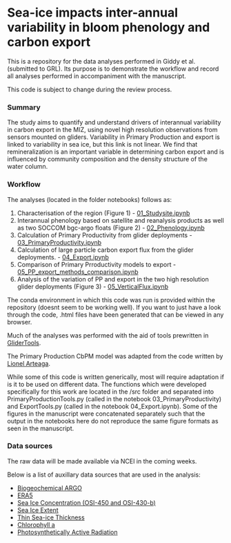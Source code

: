 # Sea-ice impacts inter-annual variability in bloom phenology and carbon export

This is a repository for the data analyses performed in Giddy et al. (submitted to GRL). Its purpose is to demonstrate the workflow and record all analyses performed in accompaniment with the manuscript.

This code is subject to change during the review process. 

### Summary 

The study aims to quantify and understand drivers of interannual variability in carbon export in the MIZ, using novel high resolution observations from sensors mounted on gliders. Variability in Primary Production and export is linked to variability in sea ice, but this link is not linear. We find that remineralization is an important variable in determining carbon export and is influenced by community composition and the density structure of the water column.  

### Workflow

The analyses (located in the folder notebooks) follows as:  

1) Characterisation of the region   (Figure 1) - [01_Studysite.ipynb](notebooks/01_Studysite.ipynb)
2) Interannual phenology based on satellite and reanalysis products as well as two SOCCOM bgc-argo floats   (Figure 2) - [02_Phenology.ipynb](notebooks/02_Phenology.ipynb)
3) Calculation of Primary Productivity from glider deployments  - [03_PrimaryProductivity.ipynb](notebooks/03_PrimaryProductivity.ipynb)
4) Calculation of large particle carbon export flux from the glider deployments. - [04_Export.ipynb](notebooks/04_Export.ipynb)
5) Comparison of Primary Prroductivity models to export - [05_PP_export_methods_comparison.ipynb](/notebooks/05_PP_export_methods_comparison.ipynb)
6) Analysis of the variation of PP and export in the two high resolution glider deployments   (Figure 3) - [05_VerticalFlux.ipynb](/notebooks/05_VerticalFlux.ipynb)

The conda environment in which this code was run is provided within the repository (doesnt seem to be working well). If you want to just have a look through the code, .html files have been generated that can be viewed in any browser. 

Much of the analyses was performed with the aid of tools prewritten in [GliderTools](https://github.com/GliderToolsCommunity/GliderTools). 

The Primary Production CbPM model was adapted from the code written by [Lionel Arteaga](https://github.com/artlionel/SOCCOM_BGC_Float_data_public).  

While some of this code is written generically, most will require adaptation if is it to be used on different data. The functions which were developed specifically for this work are located in the /src folder and separated into PrimaryProductionTools.py (called in the notebook 03_PrimaryProductivity) and ExportTools.py (called in the notebook 04_Export.ipynb). Some of the figures in the manuscript were concatenated separately such that the output in the notebooks here do not reproduce the same figure formats as seen in the manuscript.     

### Data sources

The raw data will be made available via NCEI in the coming weeks. 

Below is a list of auxillary data sources that are used in the analysis:

   - [Biogeochemical ARGO](http://www.argo.ucsd.edu)
   - [ERA5](https://cds.climate.copernicus.eu/cdsapp#!/dataset/reanalysis-era5-single-levels?tab=overview)
   - [Sea Ice Concentration (OSI-450 and OSI-430-b)](http://osisaf.met.no/p/ice/ice_conc_reprocessed.html)
   - [Sea Ice Extent](https://nsidc.org/data/G02135/versions/3)
   - [Thin Sea-ice Thickness](https://seaice.uni-bremen.de/data)
   - [Chlorophyll a](https://www.oceancolour.org/)
   - [Photosynthetically Active Radiation](https://oceandata.sci.gsfc.nasa.gov/)
    
